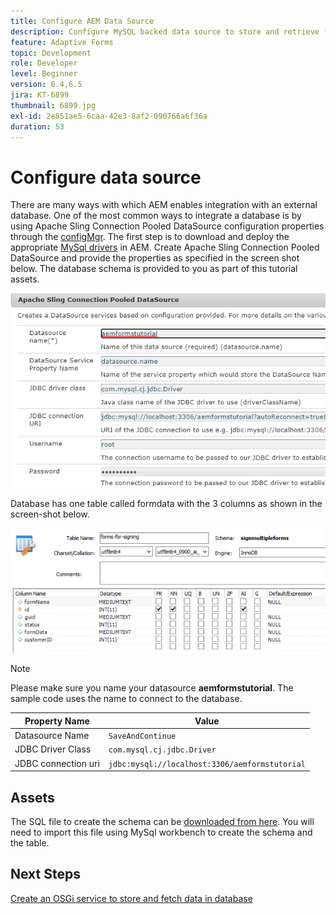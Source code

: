 ```yaml
---
title: Configure AEM Data Source
description: Configure MySQL backed data source to store and retrieve form data
feature: Adaptive Forms
topic: Development
role: Developer
level: Beginner
version: 6.4,6.5
jira: KT-6899
thumbnail: 6899.jpg
exl-id: 2e851ae5-6caa-42e3-8af2-090766a6f36a
duration: 53
---
```

# Configure data source

There are many ways with which AEM enables integration with an external database. One of the most common ways to integrate a database is by using Apache Sling Connection Pooled DataSource configuration properties through the [configMgr](http://localhost:4502/system/console/configMgr).
The first step is to download and deploy the appropriate [MySql drivers](https://mvnrepository.com/artifact/mysql/mysql-connector-java) in AEM.
Create Apache Sling Connection Pooled DataSource and provide the properties as specified in the screen shot below. The database schema is provided to you as part of this tutorial assets.

![data-source](assets/data-source.PNG)

Database has one table called formdata with the 3 columns as shown in the screen-shot below.

![data-base](assets/data-base.PNG) 


>[!NOTE]
>Please make sure you name your datasource **aemformstutorial**. The sample code uses the name to connect to the database.

| Property Name| Value |
| ------------------------|--------------------------------------- |
| Datasource Name| `SaveAndContinue` |
| JDBC Driver Class| `com.mysql.cj.jdbc.Driver` |
| JDBC connection uri| `jdbc:mysql://localhost:3306/aemformstutorial` |

## Assets

The SQL file to create the schema can be [downloaded from here](assets/sign-multiple-forms.sql). You will need to import this file using MySql workbench to create the schema and the table.

## Next Steps

[Create an OSGi service to store and fetch data in database](./create-osgi-service.md)
